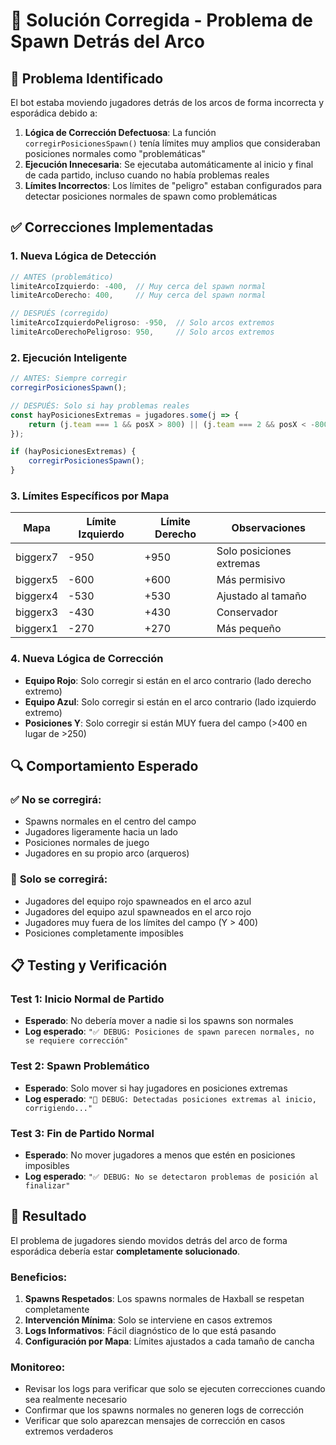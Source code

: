 # 🔧 Solución Corregida - Problema de Spawn Detrás del Arco

## 🚨 Problema Identificado

El bot estaba moviendo jugadores detrás de los arcos de forma incorrecta y esporádica debido a:

1. **Lógica de Corrección Defectuosa**: La función `corregirPosicionesSpawn()` tenía límites muy amplios que consideraban posiciones normales como "problemáticas"
2. **Ejecución Innecesaria**: Se ejecutaba automáticamente al inicio y final de cada partido, incluso cuando no había problemas reales
3. **Límites Incorrectos**: Los límites de "peligro" estaban configurados para detectar posiciones normales de spawn como problemáticas

## ✅ Correcciones Implementadas

### 1. **Nueva Lógica de Detección**
```javascript
// ANTES (problemático)
limiteArcoIzquierdo: -400,  // Muy cerca del spawn normal
limiteArcoDerecho: 400,     // Muy cerca del spawn normal

// DESPUÉS (corregido)
limiteArcoIzquierdoPeligroso: -950,  // Solo arcos extremos
limiteArcoDerechoPeligroso: 950,     // Solo arcos extremos
```

### 2. **Ejecución Inteligente**
```javascript
// ANTES: Siempre corregir
corregirPosicionesSpawn();

// DESPUÉS: Solo si hay problemas reales
const hayPosicionesExtremas = jugadores.some(j => {
    return (j.team === 1 && posX > 800) || (j.team === 2 && posX < -800);
});

if (hayPosicionesExtremas) {
    corregirPosicionesSpawn();
}
```

### 3. **Límites Específicos por Mapa**

| Mapa | Límite Izquierdo | Límite Derecho | Observaciones |
|------|------------------|----------------|---------------|
| biggerx7 | -950 | +950 | Solo posiciones extremas |
| biggerx5 | -600 | +600 | Más permisivo |
| biggerx4 | -530 | +530 | Ajustado al tamaño |
| biggerx3 | -430 | +430 | Conservador |
| biggerx1 | -270 | +270 | Más pequeño |

### 4. **Nueva Lógica de Corrección**
- **Equipo Rojo**: Solo corregir si están en el arco contrario (lado derecho extremo)
- **Equipo Azul**: Solo corregir si están en el arco contrario (lado izquierdo extremo)
- **Posiciones Y**: Solo corregir si están MUY fuera del campo (>400 en lugar de >250)

## 🔍 Comportamiento Esperado

### ✅ **No se corregirá**:
- Spawns normales en el centro del campo
- Jugadores ligeramente hacia un lado
- Posiciones normales de juego
- Jugadores en su propio arco (arqueros)

### 🚨 **Solo se corregirá**:
- Jugadores del equipo rojo spawneados en el arco azul
- Jugadores del equipo azul spawneados en el arco rojo
- Jugadores muy fuera de los límites del campo (Y > 400)
- Posiciones completamente imposibles

## 📋 Testing y Verificación

### Test 1: Inicio Normal de Partido
- **Esperado**: No debería mover a nadie si los spawns son normales
- **Log esperado**: `"✅ DEBUG: Posiciones de spawn parecen normales, no se requiere corrección"`

### Test 2: Spawn Problemático
- **Esperado**: Solo mover si hay jugadores en posiciones extremas
- **Log esperado**: `"🚨 DEBUG: Detectadas posiciones extremas al inicio, corrigiendo..."`

### Test 3: Fin de Partido Normal
- **Esperado**: No mover jugadores a menos que estén en posiciones imposibles
- **Log esperado**: `"✅ DEBUG: No se detectaron problemas de posición al finalizar"`

## 🎯 Resultado

El problema de jugadores siendo movidos detrás del arco de forma esporádica debería estar **completamente solucionado**. 

### Beneficios:
1. **Spawns Respetados**: Los spawns normales de Haxball se respetan completamente
2. **Intervención Mínima**: Solo se interviene en casos extremos
3. **Logs Informativos**: Fácil diagnóstico de lo que está pasando
4. **Configuración por Mapa**: Límites ajustados a cada tamaño de cancha

### Monitoreo:
- Revisar los logs para verificar que solo se ejecuten correcciones cuando sea realmente necesario
- Confirmar que los spawns normales no generen logs de corrección
- Verificar que solo aparezcan mensajes de corrección en casos extremos verdaderos